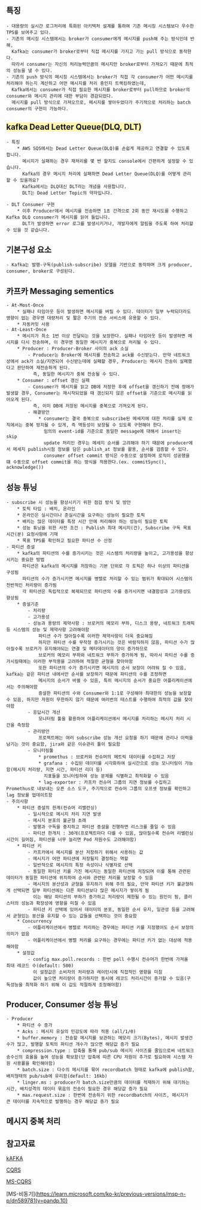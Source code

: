 ## 특징
	- 대용량의 실시간 로그처리에 특화된 아키텍처 설계를 통하여 기존 메시징 시스템보다 우수한 TPS를 보여주고 있다.
	- 기존의 메시징 시스템에서는 broker가 consumer에게 메시지를 push해 주는 방식인데 반해, 
	  Kafka는 consumer가 broker로부터 직접 메시지를 가지고 가는 pull 방식으로 동작한다. 
	  따라서 consumer는 자신의 처리능력만큼의 메시지만 broker로부터 가져오기 때문에 최적의 성능을 낼 수 있다.
	- 기존의 push 방식의 메시징 시스템에서는 broker가 직접 각 consumer가 어떤 메시지를 처리해야 하는지 계산하고 어떤 메시지를 처리 중인지 트랙킹하였는데, 
	  Kafka에서는 consumer가 직접 필요한 메시지를 broker로부터 pull하므로 broker의 consumer와 메시지 관리에 대한 부담이 경감되었다. 
	  메시지를 pull 방식으로 가져오므로, 메시지를 쌓아두었다가 주기적으로 처리하는 batch consumer의 구현이 가능하다.

## <span style="background-color:#fff5b1">kafka Dead Letter Queue(DLQ, DLT)</span>
	- 특징
		* AWS SQS에서는 Dead Letter Queue(DLQ)를 손쉽게 제공하고 연결할 수 있도록 합니다.
	      메시지가 실패하는 경우 재처리를 몇 번 할지도 console에서 간편하게 설정할 수 있습니다.
	      Kafka의 경우 메시지 처리에 실패하면 Dead Letter Queue(DLQ)를 어떻게 관리할 수 있을까요?
	      Kafka에서는 DLQ대신 DLT라는 개념을 사용합니다.
	      DLT는 Dead Letter Topic의 약자입니다.

	- DLT Consumer 구현
		* 이후 Producer에서 메시지를 전송하면 1초 간격으로 2회 동안 재시도를 수행하고 Kafka DLQ consumer가 메시지를 읽어 들입니다.
		  DLT가 발생하면 error 로그를 발생시키거나, 개발자에게 알림을 주도록 하여 처리할 수 있을 것 같습니다.

## 기본구성 요소
	- Kafka는 발행-구독(publish-subscribe) 모델을 기반으로 동작하며 크게 producer, consumer, broker로 구성된다.


## 카프카 Messaging sementics
	- At-Most-Once
		* 실패나 타임아웃 등이 발생하면 메시지를 버릴 수 있다. 데이터가 일부 누락되더라도 영향이 없는 경우엔 대량처리 및 짧은 주기의 전송 서비스에 유용할 수 있다.
		* 자동커밋 사용
	- At-Least-Once
		* 메시지가 최소 1번 이상 전달되는 것을 보장한다. 실패나 타임아웃 등이 발생하면 메시지를 다시 전송하며, 이 경우엔 동일한 메시지가 중복으로 처리될 수 있다.
		* Producer : Producer-Broker 사이의 ack 소실
			- Producer는 Broker에 메시지를 전송하고 ack를 수신받는다. 만약 네트워크 상에서 ack가 소실/지연되어 수신받는데에 실패할 경우, Producer는 메시지 전송이 실패했다고 판단하여 재전송하게 된다. 
			  즉, 동일한 메시지가 중복 전송될 수 있다.
		* Consumer : offset 갱신 실패
			- Consumer가 메시지를 읽고 DB에 저장한 후에 offset을 갱신하기 전에 장애가 발생할 경우, Consumer는 재시작되었을 때 갱신되지 않은 offset을 기준으로 메시지를 읽어오게 된다. 
			  즉, 이미 DB에 저장된 메시지를 중복으로 가져오게 된다.
			- 해결방안
				* consumer는 결국 중복으로 subscribe된 메세지에 대한 처리를 실제 로직에서는 중복 방지될 수 있게, 즉 멱등성이 보장될 수 있도록 구현해야 한다.
				  임의의 event-id를 기준으로 동일한 message에 대해서 insert는 skip
				  update 처리인 경우는 메세지 순서를 고려해야 하기 때문에 producer에서 메세지 publish시점 정보를 담은 publish_at 정보를 활용, 순서를 검증할 수 있다.
				  consumer offset commit 방식은 수동으로 설정하여 로직이 성공했을 떄 수동으로 offset commit을 하는 방식을 적용한다.(ex. commitSync(), acknowledge())

## 성능 튜닝
	- subscribe 시 성능을 향상시키기 위한 점검 방식 및 방안
		* 토픽 타입 : 배치, 온라인
		* 온라인은 실시간이나 준실시간을 요구하는 성능이 필요한 토픽
		* 배치는 많은 데이터를 특정 시간 안에 처리해야 하는 성능이 필요한 토픽
		* 성능 튜닝을 위한 사전 조건 : Publish 최대 메시지(건), Subscribe 구독 목표 시간(분) 요청사항에 기재
		* 목표 TPS를 확인하고 필요한 파티션 수 산정
	- 파티션 증설
		* kafka의 파티션의 수를 증가시키는 것은 시스템의 처리량을 높이고, 고가용성을 향상시키는 중요한 방법
		  파티션은 kafka의 메시지를 저장하는 기본 단위로 각 토픽은 하나 이상의 파티션을 구성됨
		  파티션의 수가 증가시키면 메시지를 병렬로 처리할 수 있는 범위가 확대되어 시스템의 전반적인 처리량이 증가됨
		  각 파티션은 독립적으로 복제되므로 파티션의 수를 증가시키면 내결함성과 고가용성도 향상됨
		* 증설기준
			- 처리량
			- 고가용성
			- 성능과 용량의 제약사항 : 브로커의 메모리 부하, 디스크 용량, 네트워크 트래픽 등 시스템의 성능 및 제약사항 고려해야함
				파티션 수가 많아질수록 이러한 제약사항이 더욱 중요해짐
				하지만 파티션 수를 무작정 증가시키는 것은 바람직하지 않음, 파티션 수가 많아질수록 브로커가 유지해야되는 연결 및 메타데이터의 양이 증가하므로
				브로커의 메모리 부하와 네트워크 부하가 증가하게 됨, 따라서 파티션 수를 증가시킬때에는 이러한 부작용을 고려하여 적절한 균형을 찾아야함
				또한 파티션의 수가 증가시키면 메시지의 순서 보장이 어려워 질 수 있음, kafka는 같은 파티션 내에서만 순서를 보장하기 때문에 파티션의 수를 조정하면
				메시지의 순서가 바뀔 수 있음, 특히 메시지의 순서가 중요한 어플리케이션에서는 주의해야함
				증설한 파티션의 수와 Consumer와 1:1로 구성해야 최대한의 성능을 보장할 수 있음, 하지만 자원이 무한하지 않기 때문에 여러번의 테스트를 수행하여 최적의 값을 찾아야함
			- 응답시간 개선
				모니터링 툴을 활용하여 어플리케이션에서 메시지를 처리하는 메시지 처리 시간을 측정함
			- 관리방안
				프로젝트에는 여러 subscribe 성능 개선 요청을 하기 때문에 관리나 이력을 남기는 것이 중요함, jira와 같은 이슈관리 툴이 필요함
			- 모니터링툴
				* promethus : 브로커와 컨슈머의 메트릭 데이터를 수집하고 저장 
				* grafana : 수집된 데이터를 시각화하여 실시간으로 성능 모니터링이 가능함(메시지 처리량, 지연 시간, 파티션 리더 등) 
				  지표들을 모니터링하여 성능 문제를 식별하고 최적화할 수 있음
				* lag-exporter : 카프카 컨슈머 그룹의 지연 정보를 수집하고 Promethus로 내보내는 오픈 소스 도구, 주기적으로 컨슈머 그룹의 오프셋 정보를 확인하고 lag 정보를 업데이트함
	- 주의사항
		* 파티션 증설의 한계(컨슈머 리밸런싱)
			- 일시적으로 메시지 처리 지연 발생
			- 메시지 분포의 불균형 초래
			- 발행과 구독을 중지하고 파티션 증설을 진행하면 리스크를 줄일 수 있음
			- 파티션 한개치 : 30개(프로젝트마다 다를 수 있음, 많아질수록 컨슈머 리밸런싱 시간이 길어짐, 파티션을 너무 늘리면 Pod 자원수도 고려해야함)
		* 파티션 키
			- 카프카에서 메시지를 분산 저장하기 위해서 사용하는 값
			- 메시지가 어떤 파티션에 저장될지 결정하는 역할
			- 일반적으로 메시지의 특정 속성이나 식별자로 선택
			- 동일한 파티션 키를 가진 메시지는 동일한 파티션에 저장되며 이를 통해 관련된 데이터가 동일한 파티션에 위치하여 순서와 관련된 처리를 보장할 수 있음
			- 메시지의 분산성과 균형을 유지하기 위해 주의 필요, 만약 파티션 키가 불균형하게 선택되면 일부 파티션에는 다른 파티션보다 많은 메시지가 쌓이게 됨
			  이는 해당 파티션의 부하가 증가하고 처리량이 제한될 수 있는 원인이 됨, 클러스터의 성능과 확장성에 영향을 미칠 수 있음
			- 파티션 키 선택에 있어서 데이터의 분포, 동일한 순서 유지, 일관성 등을 고려해서 균형있는 분산을 유지할 수 있는 값들을 선택하는 것이 중요함
		* Concurrency
			- 어플리케이션에서 병렬로 처리하는 경우에는 파티션 키를 지정했어도 순서 보장의 의미가 없음
			- 어플리케이션에서 병렬 처리를 요구하는 경우에는 파티션 키가 없는 대상에 적용해야함
		* 설정값
			- config max.poll.records : 한번 poll 수행시 컨슈머가 한번에 가져올 최대 레코드 수(default: 500) 
			  이 설정값은 소비자의 처리량과 레이턴시에 직접적인 영향을 미침
			  값이 높으면 처리량이 증가하지만 동시에 레코드 처리시간이 증가할 수 있음(구독성능을 최적화 하기 위해 이 값도 적절하게 조정해야함)	

## Producer, Consumer 성능 튜닝
	- Producer
		* 파티션 수 증가
		* Acks : 메시지 유실의 민감도에 따라 적용 (all/1/0)
		* buffer.memory : 전송할 메시지를 보관하는 메모리 크기(Bytes), 메시지 발생건 수가 많고, 발행할 토픽의 파티션 개수가 많으면 해당값 증가 필요
		* compression.type : 압축을 통해 pub/sub 메시지 사이즈를 줄임으로써 네트워크 송수신의 효율을 높여 성능을 확보함(단 압축에 따른 CPU 자원이 추가로 필요하여 시스템 자원 사용률을 확인해야함)
		* batch.size : 다수의 메시지를 묶어 recordbatch 형태로 kafka에 publish함, 배치형태의 pub/sub에 유리함(default: 16kb)
		* linger.ms : producer가 batch.size만큼의 데이터를 적재하기 위해 대기하는 시간, 배치성격의 데이터 묶음의 전송이 필요한 경우 해당값 증가 필요
		* max.request.size : 한번에 전송하기 위한 recordbatch의 사이즈, 메시지가 큰 데이터를 지속적으로 발행하는 경우 해당값 증가 필요
		



## 메시지 중복 처리

## 참고자료
[kAFKA](https://junuuu.tistory.com/800)

[CQRS](https://mslim8803.tistory.com/73)

[MS-CQRS](https://learn.microsoft.com/ko-kr/azure/architecture/patterns/cqrs)

[MS-비동기](https://learn.microsoft.com/ko-kr/previous-versions/msp-n-p/dn589781(v=pandp.10)
